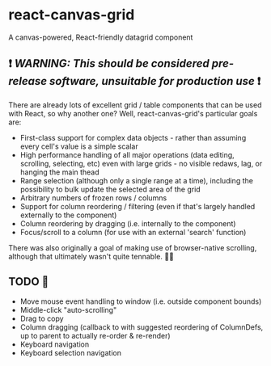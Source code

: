 # react-canvas-grid
A canvas-powered, React-friendly datagrid component

## :heavy_exclamation_mark: _**WARNING: This should be considered pre-release software, unsuitable for production use**_ :heavy_exclamation_mark:

There are already lots of excellent grid / table components that can be used with React, so why another one? Well, react-canvas-grid's
particular goals are:
* First-class support for complex data objects - rather than assuming every cell's value is a simple scalar
* High performance handling of all major operations (data editing, scrolling, selecting, etc) even with large grids - no visible redaws, lag, or hanging the main thead
* Range selection (although only a single range at a time), including the possibility to bulk update the selected area of the grid
* Arbitrary numbers of frozen rows / columns
* Support for column reordering / filtering (even if that's largely handled externally to the component)
* Column reordering by dragging (i.e. internally to the component)
* Focus/scroll to a column (for use with an external 'search' function)

There was also originally a goal of making use of browser-native scrolling, although that ultimately wasn't quite tennable. :man_shrugging:

## TODO :memo:
* Move mouse event handling to window (i.e. outside component bounds)
* Middle-click "auto-scrolling"
* Drag to copy
* Column dragging (callback to with suggested reordering of ColumnDefs, up to parent to actually re-order & re-render)
* Keyboard navigation
* Keyboard selection navigation

